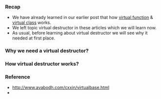 ### Recap
- We have already learned in our earlier post that how [virtual function]() & [virtual class]() works.
- We left topic virtual destructor in these articles which we will learn now.
- As usual, before learning about virtual destructor we will see why it needed at first place.
### Why we need a virtual destructor?

### How virtual destructor works?

### Reference 
- http://www.avabodh.com/cxxin/virtualbase.html
- 

